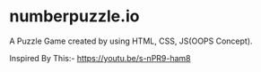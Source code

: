 # numberpuzzle.io
A Puzzle Game created by using HTML, CSS, JS(OOPS Concept).

Inspired By This:- https://youtu.be/s-nPR9-ham8
